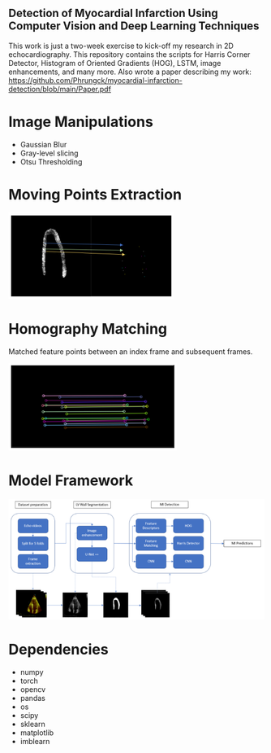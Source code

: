 ## Detection of Myocardial Infarction Using Computer Vision and Deep Learning Techniques
This work is just a two-week exercise to kick-off my research in 2D echocardiography. This repository contains the scripts for Harris Corner Detector, Histogram of Oriented Gradients (HOG), LSTM, image enhancements, and many more. Also wrote a paper describing my work: https://github.com/Phrungck/myocardial-infarction-detection/blob/main/Paper.pdf

# Image Manipulations
* Gaussian Blur
* Gray-level slicing
* Otsu Thresholding

# Moving Points Extraction
![alt text](https://github.com/Phrungck/myocardial-infarction-detection/blob/main/points.PNG)

# Homography Matching
Matched feature points between an index frame and subsequent frames.

![alt text](https://github.com/Phrungck/myocardial-infarction-detection/blob/main/homography.PNG)

# Model Framework
![alt text](https://github.com/Phrungck/myocardial-infarction-detection/blob/main/framework.PNG)

# Dependencies
* numpy
* torch
* opencv
* pandas
* os
* scipy
* sklearn
* matplotlib
* imblearn
